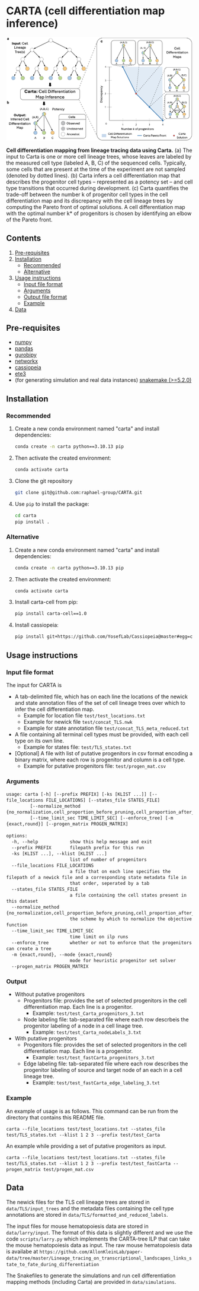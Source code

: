 # CARTA (cell differentiation map inference)

![Overview of CARTA](overview.png)
<!--Overview of the CARTA algorithm.-->
**Cell differentiation mapping from lineage tracing data using Carta.** (a) The input to Carta is one or more cell lineage trees, whose leaves are labeled by the measured cell type (labeled A, B, C) of the sequenced cells. Typically, some cells that are present at the time of the experiment are not sampled (denoted by dotted lines). (b) Carta infers a cell differentiation map that describes the progenitor cell types – represented as a potency set – and cell type transitions that occurred during development. (c) Carta quantifies the trade-off between the number k of progenitor cell types in the cell differentiation map and its discrepancy with the cell lineage trees by computing the Pareto front of optimal solutions. A cell differentiation map with the optimal number k* of progenitors is chosen by identifying an elbow of the Pareto front.

## Contents

  1. [Pre-requisites](#pre-requisites)
  2. [Installation](#installation)
     * [Recommended](#local)
     * [Alternative](#global)
  4. [Usage instructions](#usage)
     * [Input file format](#input)
     * [Arguments](#arguments)
     * [Output file format](#output)
     * [Example](#example)
  5. [Data](#data)

<a name="pre-requisites"></a>
## Pre-requisites
+ [numpy](https://numpy.org/doc/)
+ [pandas](https://pandas.pydata.org/pandas-docs/stable/index.html)
+ [gurobipy](https://www.gurobi.com/documentation/9.0/quickstart_mac/py_python_interface.html)
+ [networkx](https://networkx.org/)
+ [cassiopeia](https://github.com/YosefLab/Cassiopeia)
+ [ete3](https://pypi.org/project/ete3/)
+ (for generating simulation and real data instances) [snakemake (>=5.2.0)](https://snakemake.readthedocs.io)

<a name="installation"></a>
## Installation

<a name="local"></a>
### Recommended

1. Create a new conda environment named "carta" and install dependencies:

   ```bash
   conda create -n carta python==3.10.13 pip
   ```

2. Then activate the created environment:
   ```bash
   conda activate carta
   ```

4. Clone the git repository

    ```bash
    git clone git@github.com:raphael-group/CARTA.git
    ```

5. Use `pip` to install the package:
    ```bash
    cd carta
    pip install .
    ```

<a name="global"></a>
### Alternative
1. Create a new conda environment named "carta" and install dependencies:

   ```bash
   conda create -n carta python==3.10.13 pip
   ```

2. Then activate the created environment:
   ```bash
   conda activate carta
   ```

4. Install carta-cell from pip:

    ```bash
    pip install carta-cell==1.0
    ```

5. Install cassiopeia:
    ```bash
    pip install git+https://github.com/YosefLab/Cassiopeia@master#egg=cassiopeia-lineage
    ```

<a name="usage"></a>
## Usage instructions

<a name="input"></a>
### Input file format
The input for CARTA is 
- A tab-delimited file, which has on each line the locations of the newick and state annotation files of the set of cell lineage trees over which to infer the cell differentiation map.
    - Example for location file `test/test_locations.txt`
    - Example for newick file `test/concat_TLS.nwk`
    - Example for state annotation file `test/concat_TLS_meta_reduced.txt`
- A file containing all terminal cell types must be provided, with each cell type on its own line.
    - Example for states file: `test/TLS_states.txt`
- [Optional] A file with list of putative progenitors in csv format encoding a binary matrix, where each row is progenitor and column is a cell type.
    - Example for putative progenitors file: `test/progen_mat.csv`

<a name="arguments"></a>
### Arguments

    usage: carta [-h] [--prefix PREFIX] [-ks [KLIST ...]] [--file_locations FILE_LOCATIONS] [--states_file STATES_FILE]
             [--normalize_method {no_normalization,cell_proportion_before_pruning,cell_proportion_after_pruning}]
             [--time_limit_sec TIME_LIMIT_SEC] [--enforce_tree] [-m {exact,round}] [--progen_matrix PROGEN_MATRIX]

    options:
      -h, --help            show this help message and exit
      --prefix PREFIX       filepath prefix for this run
      -ks [KLIST ...], --klist [KLIST ...]
                            list of number of progenitors
      --file_locations FILE_LOCATIONS
                            a file that on each line specifies the filepath of a newick file and a corresponding state metadata file in
                            that order, seperated by a tab
      --states_file STATES_FILE
                            a file containing the cell states present in this dataset
      --normalize_method {no_normalization,cell_proportion_before_pruning,cell_proportion_after_pruning}
                            the scheme by which to normalize the objective function
      --time_limit_sec TIME_LIMIT_SEC
                            time limit on ilp runs
      --enforce_tree        whether or not to enforce that the progenitors can create a tree
      -m {exact,round}, --mode {exact,round}
                            mode for heuristic progenitor set solver
      --progen_matrix PROGEN_MATRIX

<a name="output"></a>
### Output
- Without putative progenitors
    - Progenitors file: provides the set of selected progenitors in the cell differentiation map. Each line is a progenitor.
       - Example: `test/test_Carta_progenitors_3.txt`
    - Node labeling file: tab-separated file where each row descrbeis the progenitor labeling of a node in a cell linage tree.
       - Example: `test/test_Carta_nodeLabels_3.txt`
- With putative progenitors
    - Progenitors file: provides the set of selected progenitors in the cell differentiation map. Each line is a progenitor.
       - Example: `test/test_fastCarta_progenitors_3.txt`
    - Edge labeling file: tab-separated file where each row describes the progenitor labeling of source and target node of an each in a cell lineage tree.
       - Example: `test/test_fastCarta_edge_labeling_3.txt`
<a name="example"></a>
### Example

An example of usage is as follows. This command can be run from the directory that contains this README file.

    carta --file_locations test/test_locations.txt --states_file test/TLS_states.txt --klist 1 2 3 --prefix test/test_Carta

An example while providing a set of putative progenitors as input.

    carta --file_locations test/test_locations.txt --states_file test/TLS_states.txt --klist 1 2 3 --prefix test/test_fastCarta --progen_matrix test/progen_mat.csv

<a name="data"></a>
## Data
The newick files for the TLS cell lineage trees are stored in `data/TLS/input_trees` and the metadata files containing the cell type annotations are stored in `data/TLS/formatted_and_reduced_labels`.

The input files for mouse hematopoiesis data are stored in `data/larry/input`. The format of this data is slightly different and we use the code `scripts/larry.py` which implements the CARTA-tree ILP that can take the mouse hematopoiesis data as input. The raw mouse hematopoiesis data is availabe at `https://github.com/AllonKleinLab/paper-data/tree/master/Lineage_tracing_on_transcriptional_landscapes_links_state_to_fate_during_differentiation`

The Snakefiles to generate the simulations and run cell differentiation mapping methods (including Carta) are provided in `data/simulations`.
